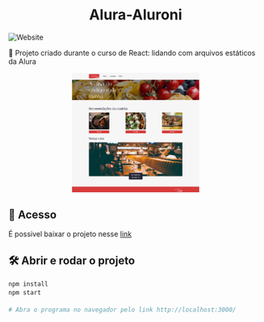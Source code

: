 <h1 align="center">Alura-Aluroni</h1>

![Website](https://img.shields.io/website?down_color=lightgrey&style=flat-square&logo=appveyor&down_message=offline&label=STATUS&logo=STATUS&style=for-the-badge&up_message=FINALIZADO&url=https%3A%2F%2Fshields.io)

:book: Projeto criado durante o curso de React: lidando com arquivos estáticos da Alura


<div align="center">
  <img src="screencapture.png" alt="Imagem do Alfood" width="50%">
</div>

## 📁 Acesso

É possivel baixar o projeto nesse <a href="https://github.com/lucash-barbosa/Alura-Aluroni/archive/refs/heads/master.zip">link</a>

## 🛠️ Abrir e rodar o projeto

```bash
npm install
npm start

# Abra o programa no navegador pelo link http://localhost:3000/
```
